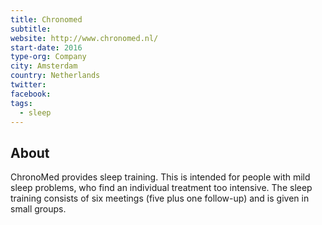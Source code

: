 ```yaml
---
title: Chronomed
subtitle:
website: http://www.chronomed.nl/
start-date: 2016
type-org: Company
city: Amsterdam
country: Netherlands
twitter:
facebook:
tags:
  - sleep
---
```


## About
ChronoMed provides sleep training. This is intended for people with mild sleep problems, who find an individual treatment too intensive. The sleep training consists of six meetings (five plus one follow-up) and is given in small groups.
